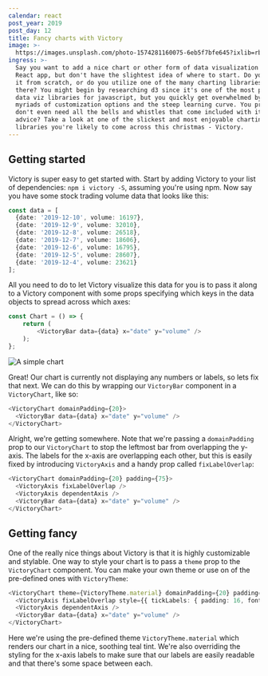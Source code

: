 ```yaml
---
calendar: react
post_year: 2019
post_day: 12
title: Fancy charts with Victory
image: >-
  https://images.unsplash.com/photo-1574281160075-6eb5f7bfe645?ixlib=rb-1.2.1&ixid=eyJhcHBfaWQiOjEyMDd9&auto=format&fit=crop&w=1650&q=80
ingress: >-
  Say you want to add a nice chart or other form of data visualization to your
  React app, but don't have the slightest idea of where to start. Do you write
  it from scratch, or do you utilize one of the many charting libraries out
  there? You might begin by researching d3 since it's one of the most popular
  data viz libraries for javascript, but you quickly get overwhelmed by the
  myriads of customization options and the steep learning curve. You probably
  don't even need all the bells and whistles that come included with it. My
  advice? Take a look at one of the slickest and most enjoyable charting
  libraries you're likely to come across this christmas - Victory.
---
```

## Getting started
Victory is super easy to get started with. Start by adding Victory to your list of dependencies: `npm i victory -S`, 
assuming you're using npm. Now say you have some stock trading volume data that looks like this:
```typescript jsx
const data = [
  {date: '2019-12-10', volume: 16197},
  {date: '2019-12-9', volume: 32010},
  {date: '2019-12-8', volume: 26518},
  {date: '2019-12-7', volume: 18606},
  {date: '2019-12-6', volume: 16795},
  {date: '2019-12-5', volume: 28607},
  {date: '2019-12-4', volume: 23621}
];
```
All you need to do to let Victory visualize this data for you is to pass it along to a Victory component with some props 
specifying which keys in the data objects to spread across which axes:
```typescript jsx
const Chart = () => {
    return (
        <VictoryBar data={data} x="date" y="volume" />
    );
};
```
![A simple chart](https://i.ibb.co/QP0sM34/1.png)

Great! Our chart is currently not displaying any numbers or labels, so lets fix that next. We can do this by wrapping our `VictoryBar` component in a `VictoryChart`, like so:
```typescript jsx
<VictoryChart domainPadding={20}>
  <VictoryBar data={data} x="date" y="volume" />
</VictoryChart>
```

Alright, we're getting somewhere. Note that we're passing a `domainPadding` prop to our `VictoryChart` to stop the leftmost bar from overlapping the y-axis. The labels for the x-axis are overlapping each other, but this is easily fixed by introducing `VictoryAxis` and a handy prop called `fixLabelOverlap`:
```typescript jsx
<VictoryChart domainPadding={20} padding={75}>
  <VictoryAxis fixLabelOverlap />
  <VictoryAxis dependentAxis />
  <VictoryBar data={data} x="date" y="volume" />
</VictoryChart>
```

## Getting fancy
One of the really nice things about Victory is that it is highly customizable and stylable. One way to style your chart is to pass a `theme` prop to the `VictoryChart` component. You can make your own theme or use on of the pre-defined ones with `VictoryTheme`:
```typescript jsx
<VictoryChart theme={VictoryTheme.material} domainPadding={20} padding={75}>
  <VictoryAxis fixLabelOverlap style={{ tickLabels: { padding: 16, fontSize: 8 } }} />
  <VictoryAxis dependentAxis />
  <VictoryBar data={data} x="date" y="volume" />
</VictoryChart>
```
Here we're using the pre-defined theme `VictoryTheme.material` which renders our chart in a nice, soothing teal tint. We're also overriding the styling for the x-axis labels to make sure that our labels are easily readable and that  there's some space between each.
